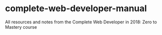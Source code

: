 # complete-web-developer-manual
All resources and notes from the Complete Web Developer in 2018: Zero to Mastery course
